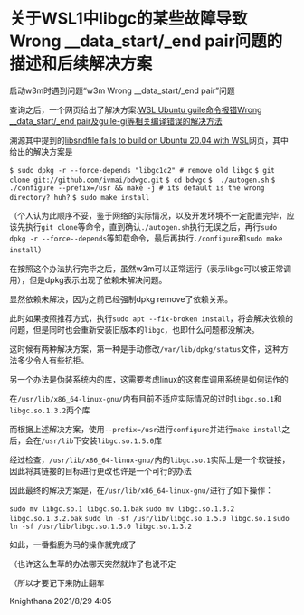# 关于WSL1中libgc的某些故障导致Wrong __data_start/_end pair问题的描述和后续解决方案

启动w3m时遇到问题“w3m Wrong __data_start/_end pair”问题

查询之后，一个网页给出了解决方案:[WSL Ubuntu guile命令报错Wrong __data_start/_end pair及guile-gi等相关编译错误的解决方法](https://blog.csdn.net/yihuajack/article/details/117166950)

溯源其中提到的[libsndfile fails to build on Ubuntu 20.04 with WSL](https://github.com/rdp/ffmpeg-windows-build-helpers/issues/452)网页，其中给出的解决方案是

`$ sudo dpkg -r --force-depends "libgc1c2" # remove old libgc`
`$ git clone git://github.com/ivmai/bdwgc.git`
`$ cd bdwgc`
`$  ./autogen.sh`
`$ ./configure --prefix=/usr && make -j # its default is the wrong directory? huh?`
`$ sudo make install`

（个人认为此顺序不妥，鉴于网络的实际情况，以及开发环境不一定配置完毕，应该先执行`git clone`等命令，直到确认`./autogen.sh`执行无误之后，再行`sudo dpkg -r --force--depends`等卸载命令，最后再执行`./configure`和`sudo make install`）

在按照这个办法执行完毕之后，虽然w3m可以正常运行（表示libgc可以被正常调用），但是dpkg表示出现了依赖未解决问题。

显然依赖未解决，因为之前已经强制dpkg remove了依赖关系。

此时如果按照推荐方式，执行`sudo apt --fix-broken install`，将会解决依赖的问题，但是同时也会重新安装旧版本的`libgc`，也即什么问题都没解决。

这时候有两种解决方案，第一种是手动修改`/var/lib/dpkg/status`文件，这种方法多少令人有些抗拒。

另一个办法是伪装系统内的库，这需要考虑linux的这套库调用系统是如何运作的

在`/usr/lib/x86_64-linux-gnu/`内有目前不适应实际情况的过时`libgc.so.1`和`libgc.so.1.3.2`两个库

而根据上述解决方案，使用`--prefix=/usr`进行`configure`并进行`make install`之后，会在`/usr/lib`下安装`libgc.so.1.5.0`库

经过检查，`/usr/lib/x86_64-linux-gnu/`内的`libgc.so.1`实际上是一个软链接，因此将其链接的目标进行更改也许是一个可行的办法

因此最终的解决方案是，在`/usr/lib/x86_64-linux-gnu/`进行了如下操作：

`sudo mv libgc.so.1 libgc.so.1.bak`
`sudo mv libgc.so.1.3.2 libgc.so.1.3.2.bak`
`sudo ln -sf /usr/lib/libgc.so.1.5.0 libgc.so.1`
`sudo ln -sf /usr/lib/libgc.so.1.5.0 libgc.so.1.3.2`

如此，一番指鹿为马的操作就完成了

（也许这么生草的办法哪天突然就炸了也说不定

（所以才要记下来防止翻车

Knighthana
2021/8/29 4:05

